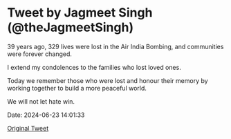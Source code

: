 # Tweet by Jagmeet Singh (@theJagmeetSingh)

39 years ago, 329 lives were lost in the Air India Bombing, and communities were forever changed.

I extend my condolences to the families who lost loved ones.

Today we remember those who were lost and honour their memory by working together to build a more peaceful world.

We will not let hate win.

Date: 2024-06-23 14:01:33

[Original Tweet](https://x.com/theJagmeetSingh/status/1804877456568131924)
